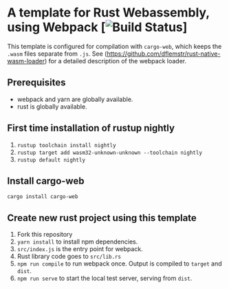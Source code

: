 # A template for Rust Webassembly, using Webpack [![Build Status](https://travis-ci.org/levkazar/rust-webassembly-template.svg?branch=cargoWeb)]
This template is configured for compilation with `cargo-web`, which keeps the `.wasm` files separate from `.js`.
See (https://github.com/dflemstr/rust-native-wasm-loader) for a detailed description of the webpack loader.

## Prerequisites
- webpack and yarn are globally available.
- rust is globally available.

## First time installation of rustup nightly
1. `rustup toolchain install nightly`
3. `rustup target add wasm32-unknown-unknown --toolchain nightly` 
4. `rustup default nightly`

## Install cargo-web
`cargo install cargo-web`

## Create new rust project using this template
1. Fork this repository
5. `yarn install` to install npm dependencies.
6. `src/index.js` is the entry point for webpack. 
7. Rust library code goes to `src/lib.rs`
8. `npm run compile` to run webpack once. Output is compiled to `target` and `dist`.
9. `npm run serve` to start the local test server, serving from `dist`.